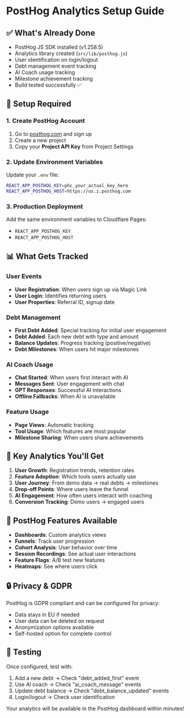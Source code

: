 # PostHog Analytics Setup Guide

## ✅ What's Already Done
- PostHog JS SDK installed (v1.258.5)
- Analytics library created (`src/lib/posthog.js`)
- User identification on login/logout
- Debt management event tracking
- AI Coach usage tracking  
- Milestone achievement tracking
- Build tested successfully ✅

## 🔧 Setup Required

### 1. Create PostHog Account
1. Go to [posthog.com](https://posthog.com) and sign up
2. Create a new project
3. Copy your **Project API Key** from Project Settings

### 2. Update Environment Variables
Update your `.env` file:
```bash
REACT_APP_POSTHOG_KEY=phc_your_actual_key_here
REACT_APP_POSTHOG_HOST=https://us.i.posthog.com
```

### 3. Production Deployment
Add the same environment variables to Cloudflare Pages:
- `REACT_APP_POSTHOG_KEY` 
- `REACT_APP_POSTHOG_HOST`

## 📊 What Gets Tracked

### User Events
- **User Registration**: When users sign up via Magic Link
- **User Login**: Identifies returning users
- **User Properties**: Referral ID, signup date

### Debt Management
- **First Debt Added**: Special tracking for initial user engagement
- **Debt Added**: Each new debt with type and amount
- **Balance Updates**: Progress tracking (positive/negative)
- **Debt Milestones**: When users hit major milestones

### AI Coach Usage
- **Chat Started**: When users first interact with AI
- **Messages Sent**: User engagement with chat
- **GPT Responses**: Successful AI interactions
- **Offline Fallbacks**: When AI is unavailable

### Feature Usage
- **Page Views**: Automatic tracking
- **Tool Usage**: Which features are most popular
- **Milestone Sharing**: When users share achievements

## 🎯 Key Analytics You'll Get

1. **User Growth**: Registration trends, retention rates
2. **Feature Adoption**: Which tools users actually use
3. **User Journey**: From demo data → real debts → milestones
4. **Drop-off Points**: Where users leave the funnel
5. **AI Engagement**: How often users interact with coaching
6. **Conversion Tracking**: Demo users → engaged users

## 🚀 PostHog Features Available

- **Dashboards**: Custom analytics views
- **Funnels**: Track user progression
- **Cohort Analysis**: User behavior over time
- **Session Recordings**: See actual user interactions
- **Feature Flags**: A/B test new features
- **Heatmaps**: See where users click

## 🔒 Privacy & GDPR

PostHog is GDPR compliant and can be configured for privacy:
- Data stays in EU if needed
- User data can be deleted on request
- Anonymization options available
- Self-hosted option for complete control

## 🧪 Testing

Once configured, test with:
1. Add a new debt → Check "debt_added_first" event
2. Use AI coach → Check "ai_coach_message" events  
3. Update debt balance → Check "debt_balance_updated" events
4. Login/logout → Check user identification

Your analytics will be available in the PostHog dashboard within minutes!